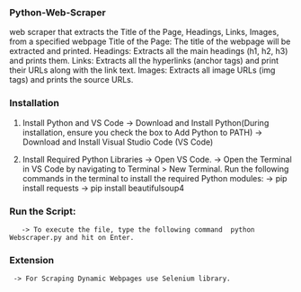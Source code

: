 ### Python-Web-Scraper
web scraper that extracts the Title of the Page, Headings, Links, Images, from a specified webpage
Title of the Page: The title of the webpage will be extracted and printed.
Headings: Extracts all the main headings (h1, h2, h3) and prints them.
Links: Extracts all the hyperlinks (anchor tags) and print their URLs along with the link text.
Images: Extracts all image URLs (img tags) and prints the source URLs.

### Installation
   1. Install Python and VS Code
         -> Download and Install Python(During installation, ensure you check the box to Add Python to PATH)
         -> Download and Install Visual Studio Code (VS Code)

   2. Install Required Python Libraries
         -> Open VS Code.
         -> Open the Terminal in VS Code by navigating to Terminal > New Terminal.
                 Run the following commands in the terminal to install the required Python modules:
                       -> pip install requests
                       -> pip install beautifulsoup4

### Run the Script:
       -> To execute the file, type the following command  python Webscraper.py and hit on Enter.

### Extension
     -> For Scraping Dynamic Webpages use Selenium library.
